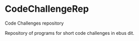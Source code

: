 # CodeChallengeRep
Code Challenges repository

Repository of programs for short code challenges in ebus dit.
